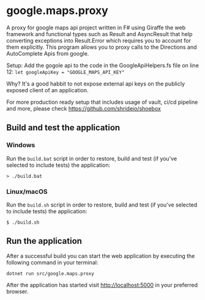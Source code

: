 # google.maps.proxy

A proxy for google maps api project written in F# using Giraffe the web framework and functional types such as Result and AsyncResult that help converting exceptions into Result.Error which requires you to account for them explicitly.
This program allows you to proxy calls to the Directions and AutoComplete Apis from google.

Setup:
Add the gogole api to the code in the GoogleApiHelpers.fs file on line 12:
`let googleApiKey = "GOOGLE_MAPS_API_KEY"`

Why?
It's a good habbit to not expose external api keys on the publicly exposed client of an application.

For more production ready setup that includes usage of vault, ci/cd pipeline and more,
please check https://github.com/shrideio/shoebox

## Build and test the application

### Windows

Run the `build.bat` script in order to restore, build and test (if you've selected to include tests) the application:

```
> ./build.bat
```

### Linux/macOS

Run the `build.sh` script in order to restore, build and test (if you've selected to include tests) the application:

```
$ ./build.sh
```

## Run the application

After a successful build you can start the web application by executing the following command in your terminal:

```
dotnet run src/google.maps.proxy
```

After the application has started visit [http://localhost:5000](http://localhost:5000) in your preferred browser.
